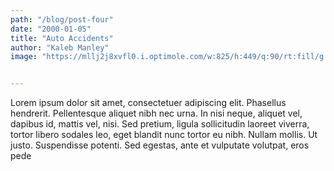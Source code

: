 ```yaml
---
path: "/blog/post-four"
date: "2000-01-05"
title: "Auto Accidents"
author: "Kaleb Manley"
image: "https://mllj2j8xvfl0.i.optimole.com/w:825/h:449/q:90/rt:fill/g:ce/https://s20206.pcdn.co/wp-content/uploads/sites/74/2016/07/lawyers-1000803_960_720.jpg"


---
```



Lorem ipsum dolor sit amet, consectetuer adipiscing elit. Phasellus hendrerit. Pellentesque aliquet nibh nec urna. In nisi neque, aliquet vel, dapibus id, mattis vel, nisi. Sed pretium, ligula sollicitudin laoreet viverra, tortor libero sodales leo, eget blandit nunc tortor eu nibh. Nullam mollis. Ut justo. Suspendisse potenti. Sed egestas, ante et vulputate volutpat, eros pede 